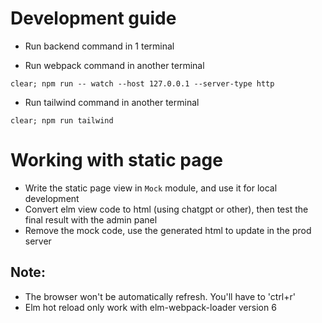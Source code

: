 # Development guide

- Run backend command in 1 terminal

- Run webpack command in another terminal
```
clear; npm run -- watch --host 127.0.0.1 --server-type http
```

- Run tailwind command in another terminal
```
clear; npm run tailwind
```

# Working with static page

- Write the static page view in `Mock` module, and use it for local development
- Convert elm view code to html (using chatgpt or other), then test the final result with the admin panel
- Remove the mock code, use the generated html to update in the prod server


## Note:
- The browser won't be automatically refresh. You'll have to 'ctrl+r'
- Elm hot reload only work with elm-webpack-loader version 6
